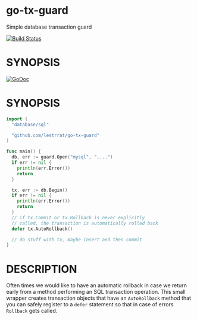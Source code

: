 # go-tx-guard

Simple database transaction guard

[![Build Status](https://travis-ci.org/lestrrat/go-tx-guard.png?branch=master)](https://travis-ci.org/lestrrat/go-tx-guard)
# SYNOPSIS

[![GoDoc](https://godoc.org/github.com/lestrrat/go-tx-guard?status.svg)](https://godoc.org/github.com/lestrrat/go-tx-guard)

# SYNOPSIS

```go
import (
  "database/sql"

  "github.com/lestrrat/go-tx-guard"
)

func main() {
  db, err := guard.Open("mysql", "....")
  if err != nil {
    println(err.Error())
    return
  }

  tx, err := db.Begin()
  if err != nil {
    println(err.Error())
    return
  }
  // if tx.Commit or tx.Rollback is never explicitly
  // called, the transaction is automatically rolled back
  defer tx.AutoRollback()

  // do stuff with tx, maybe insert and then commit
}
```

# DESCRIPTION

Often times we would like to have an automatic rollback in case we return
early from a method performing an SQL transaction operation. This small
wrapper creates transaction objects that have an `AutoRollback` method that
you can safely register to a `defer` statement so that in case of errors
`Rollback` gets called.
